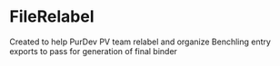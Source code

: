 # FileRelabel
 Created to help PurDev PV team relabel and organize Benchling entry exports to pass for generation of final binder
